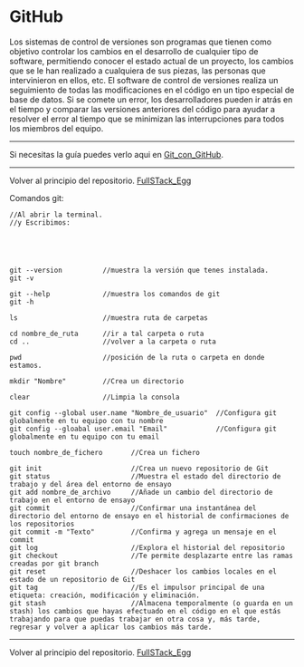 # GitHub

Los sistemas de control de versiones son programas que tienen como objetivo controlar los
cambios en el desarrollo de cualquier tipo de software, permitiendo conocer el estado actual de
un proyecto, los cambios que se le han realizado a cualquiera de sus piezas, las personas que
intervinieron en ellos, etc. El software de control de versiones realiza un seguimiento de todas las
modificaciones en el código en un tipo especial de base de datos. Si se comete un error, los
desarrolladores pueden ir atrás en el tiempo y comparar las versiones anteriores del código para
ayudar a resolver el error al tiempo que se minimizan las interrupciones para todos los miembros
del equipo.

---
Si necesitas la guía puedes verlo aqui en [Git_con_GitHub](https://github.com/megagringa/FullStack_Egg_Curso/blob/main/Guia/Git_con_GitHub.pdf).

---

Volver al principio del repositorio. [FullSTack_Egg](https://github.com/megagringa/FullStack_Egg_Curso)

Comandos git:
```
//Al abrir la terminal.
//y Escribimos:





git --version          //muestra la versión que tenes instalada. 
git -v

git --help             //muestra los comandos de git
git -h 

ls                     //muestra ruta de carpetas

cd nombre_de_ruta      //ir a tal carpeta o ruta
cd ..                  //volver a la carpeta o ruta

pwd                    //posición de la ruta o carpeta en donde estamos.

mkdir "Nombre"         //Crea un directorio

clear                  //Limpia la consola

git config --global user.name "Nombre_de_usuario"  //Configura git globalmente en tu equipo con tu nombre
git config --gloabal user.email "Email"            //Configura git globalmente en tu equipo con tu email 

touch nombre_de_fichero       //Crea un fichero

git init                      //Crea un nuevo repositorio de Git
git status                    //Muestra el estado del directorio de trabajo y del área del entorno de ensayo
git add nombre_de_archivo     //Añade un cambio del directorio de trabajo en el entorno de ensayo 
git commit                    //Confirmar una instantánea del directorio del entorno de ensayo en el historial de confirmaciones de los repositorios
git commit -m "Texto"         //Confirma y agrega un mensaje en el commit
git log                       //Explora el historial del repositorio
git checkout                  //Te permite desplazarte entre las ramas creadas por git branch 
git reset                     //Deshacer los cambios locales en el estado de un repositorio de Git
git tag                       //Es el impulsor principal de una etiqueta: creación, modificación y eliminación.
git stash                     //Almacena temporalmente (o guarda en un stash) los cambios que hayas efectuado en el código en el que estás trabajando para que puedas trabajar en otra cosa y, más tarde, regresar y volver a aplicar los cambios más tarde.
```
---
Volver al principio del repositorio. [FullSTack_Egg](https://github.com/megagringa/FullStack_Egg_Curso)